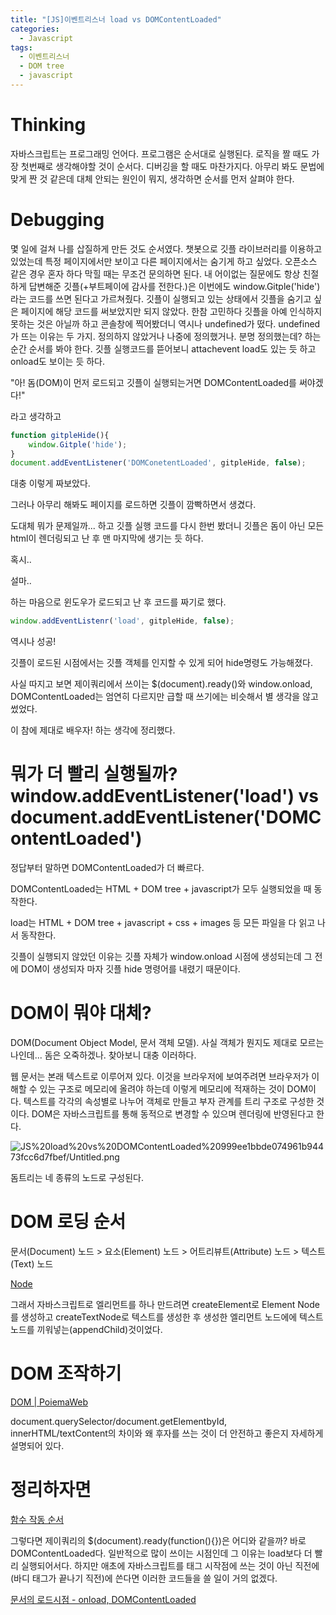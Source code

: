 ```yaml
---
title: "[JS]이벤트리스너 load vs DOMContentLoaded"
categories:
  - Javascript
tags:
  - 이벤트리스너
  - DOM tree
  - javascript
---
```


# Thinking

자바스크립트는 프로그래밍 언어다. 프로그램은 순서대로 실행된다. 로직을 짤 때도 가장 첫번째로 생각해야할 것이 순서다. 디버깅을 할 때도 마찬가지다. 아무리 봐도 문법에 맞게 짠 것 같은데 대체 안되는 원인이 뭐지, 생각하면 순서를 먼저 살펴야 한다.

# Debugging

몇 일에 걸쳐 나를 삽질하게 만든 것도 순서였다. 챗봇으로 깃플 라이브러리를 이용하고 있었는데 특정 페이지에서만 보이고 다른 페이지에서는 숨기게 하고 싶었다. 오픈소스 같은 경우 혼자 하다 막힐 때는 무조건 문의하면 된다. 내 어이없는 질문에도 항상 친절하게 답변해준 깃플(+부트페이에 감사를 전한다.)은 이번에도 window.Gitple('hide')라는 코드를 쓰면 된다고 가르쳐줬다. 깃플이 실행되고 있는 상태에서 깃플을 숨기고 싶은 페이지에 해당 코드를 써보았지만 되지 않았다. 한참 고민하다 깃플을 아예 인식하지 못하는 것은 아닐까 하고 콘솔창에 찍어봤더니 역시나 undefined가 떴다. undefined가 뜨는 이유는 두 가지. 정의하지 않았거나 나중에 정의했거나. 분명 정의했는데? 하는 순간 순서를 봐야 한다. 깃플 실행코드를 뜯어보니 attachevent load도 있는 듯 하고 onload도 보이는 듯 하다.

"아! 돔(DOM)이 먼저 로드되고 깃플이 실행되는거면 DOMContentLoaded를 써야겠다!"

라고 생각하고

```jsx
function gitpleHide(){
	window.Gitple('hide');
}
document.addEventListener('DOMConetentLoaded', gitpleHide, false);
```

대충 이렇게 짜보았다.

그러나 아무리 해봐도 페이지를 로드하면 깃플이 깜빡하면서 생겼다.

도대체 뭐가 문제일까... 하고 깃플 실행 코드를 다시 한번 봤더니 깃플은 돔이 아닌 모든 html이 렌더링되고 난 후 맨 마지막에 생기는 듯 하다.

혹시.. 

설마..

하는 마음으로 윈도우가 로드되고 난 후 코드를 짜기로 했다.

```jsx
window.addEventListenr('load', gitpleHide, false);
```

역시나 성공!

깃플이 로드된 시점에서는 깃플 객체를 인지할 수 있게 되어 hide명령도 가능해졌다.

사실 따지고 보면 제이쿼리에서 쓰이는 $(document).ready()와 window.onload, DOMContentLoaded는 엄연히 다르지만 급할 때 쓰기에는 비슷해서 별 생각을 않고 썼었다.

이 참에 제대로 배우자! 하는 생각에 정리했다.

# 뭐가 더 빨리 실행될까?window.addEventListener('load') vs document.addEventListener('DOMContentLoaded')

정답부터 말하면 DOMContentLoaded가 더 빠르다.

DOMContentLoaded는 HTML + DOM tree + javascript가 모두 실행되었을 때 동작한다.

load는 HTML + DOM tree + javascript + css + images 등 모든 파일을 다 읽고 나서 동작한다.

깃플이 실행되지 않았던 이유는 깃플 자체가 window.onload 시점에 생성되는데 그 전에 DOM이 생성되자 마자 깃플 hide 명령어를 내렸기 때문이다.

# DOM이 뭐야 대체?

DOM(Document Object Model, 문서 객체 모델). 사실 객체가 뭔지도 제대로 모르는 나인데... 돔은 오죽하겠나. 찾아보니 대충 이러하다.

웹 문서는 본래 텍스트로 이루어져 있다. 이것을 브라우저에 보여주려면 브라우저가 이해할 수 있는 구조로 메모리에 올려야 하는데 이렇게 메모리에 적재하는 것이 DOM이다. 텍스트를 각각의 속성별로 나누어 객체로 만들고 부자 관계를 트리 구조로 구성한 것이다. DOM은 자바스크립트를 통해 동적으로 변경할 수 있으며 렌더링에 반영된다고 한다.

![JS%20load%20vs%20DOMContentLoaded%20999ee1bbde074961b94473fcc6d7fbef/Untitled.png](JS%20load%20vs%20DOMContentLoaded%20999ee1bbde074961b94473fcc6d7fbef/Untitled.png)

돔트리는 네 종류의 노드로 구성된다.

# DOM 로딩 순서

문서(Document) 노드 > 요소(Element) 노드 > 어트리뷰트(Attribute) 노드 > 텍스트(Text) 노드

[Node](https://www.notion.so/aa65c6efb1894867b4c6091fbbd0a984)

그래서 자바스크립트로 엘리먼트를 하나 만드려면 createElement로 Element Node를 생성하고 createTextNode로 텍스트를 생성한 후 생성한 엘리먼트 노드에에 텍스트 노드를 끼워넣는(appendChild)것이었다. 

# DOM 조작하기

[DOM | PoiemaWeb](https://poiemaweb.com/js-dom)

document.querySelector/document.getElementbyId, innerHTML/textContent의 차이와 왜 후자를 쓰는 것이 더 안전하고 좋은지 자세하게 설명되어 있다.

# 정리하자면

[함수 작동 순서](https://www.notion.so/94a2ed25cbc9421589f7104f12fa36bb)

그렇다면 제이쿼리의 $(document).ready(function(){})은 어디와 같을까? 바로 DOMContentLoaded다. 일반적으로 많이 쓰이는 시점인데 그 이유는 load보다 더 빨리 실행되어서다. 하지만 애초에 자바스크립트를 <body>태그 시작점에 쓰는 것이 아닌 </body> 직전에(바디 태그가 끝나기 직전)에 쓴다면 이러한 코드들을 쓸 일이 거의 없겠다.

[문서의 로드시점 - onload, DOMContentLoaded](https://webdir.tistory.com/515)